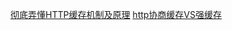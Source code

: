 [彻底弄懂HTTP缓存机制及原理](https://www.cnblogs.com/chenqf/p/6386163.html)
[http协商缓存VS强缓存](http://www.cnblogs.com/wonyun/p/5524617.html)